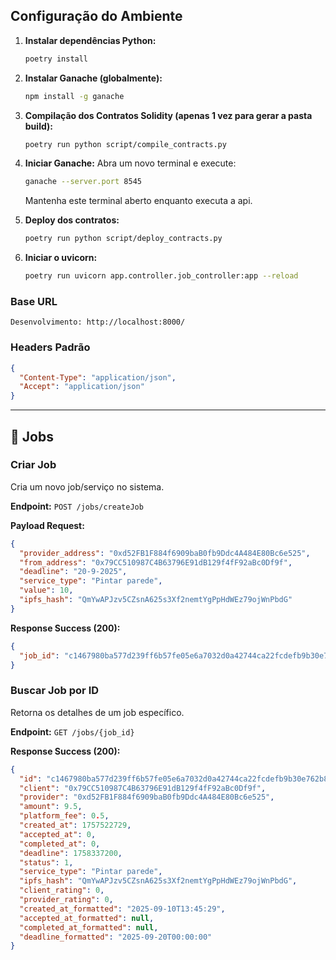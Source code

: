 ## Configuração do Ambiente

1.  **Instalar dependências Python:**
    ```bash
    poetry install
    ```

2.  **Instalar Ganache (globalmente):**
    ```bash
    npm install -g ganache
    ```
3. **Compilação dos Contratos Solidity (apenas 1 vez para gerar a pasta build):**
    ```bash
    poetry run python script/compile_contracts.py
    ```

4. **Iniciar Ganache:**
    Abra um novo terminal e execute:
    ```bash
    ganache --server.port 8545
    ```
    Mantenha este terminal aberto enquanto executa a api.

5. **Deploy dos contratos:**

    ```bash
    poetry run python script/deploy_contracts.py
    ```
6. **Iniciar o uvicorn:**

    ```bash
    poetry run uvicorn app.controller.job_controller:app --reload
    ```


### Base URL

```
Desenvolvimento: http://localhost:8000/
```

### Headers Padrão

```json
{
  "Content-Type": "application/json",
  "Accept": "application/json"
}
```

---

## 💼 Jobs

### Criar Job

Cria um novo job/serviço no sistema.

**Endpoint:** `POST /jobs/createJob`

**Payload Request:**

```json
{
  "provider_address": "0xd52FB1F884f6909baB0fb9Ddc4A484E80Bc6e525",
  "from_address": "0x79CC510987C4B63796E91dB129f4fF92aBc0Df9f",
  "deadline": "20-9-2025",
  "service_type": "Pintar parede",
  "value": 10,
  "ipfs_hash": "QmYwAPJzv5CZsnA625s3Xf2nemtYgPpHdWEz79ojWnPbdG"
}
```

**Response Success (200):**

```json
{
  "job_id": "c1467980ba577d239ff6b57fe05e6a7032d0a42744ca22fcdefb9b30e762b864"
}
```

### Buscar Job por ID

Retorna os detalhes de um job específico.

**Endpoint:** `GET /jobs/{job_id}`

**Response Success (200):**

```json
{
  "id": "c1467980ba577d239ff6b57fe05e6a7032d0a42744ca22fcdefb9b30e762b864",
  "client": "0x79CC510987C4B63796E91dB129f4fF92aBc0Df9f",
  "provider": "0xd52FB1F884f6909baB0fb9Ddc4A484E80Bc6e525",
  "amount": 9.5,
  "platform_fee": 0.5,
  "created_at": 1757522729,
  "accepted_at": 0,
  "completed_at": 0,
  "deadline": 1758337200,
  "status": 1,
  "service_type": "Pintar parede",
  "ipfs_hash": "QmYwAPJzv5CZsnA625s3Xf2nemtYgPpHdWEz79ojWnPbdG",
  "client_rating": 0,
  "provider_rating": 0,
  "created_at_formatted": "2025-09-10T13:45:29",
  "accepted_at_formatted": null,
  "completed_at_formatted": null,
  "deadline_formatted": "2025-09-20T00:00:00"
}
```
